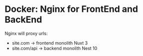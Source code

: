 # Docker: Nginx for FrontEnd and BackEnd

Nginx will proxy urls:

* site.com -> frontend monolith Nuxt 3
* site.com/api -> backend monolith Nest 10
